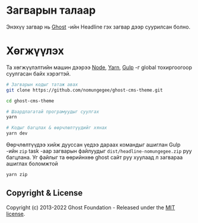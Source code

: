 # Загварын талаар

Энэхүү загвар нь [Ghost](https://github.com/TryGhost/Ghost) -ийн Headline гэх загвар дээр суурилсан болно.

# Хөгжүүлэх

Та хөгжүүлэлтийн машин дээрээ [Node](https://nodejs.org/), [Yarn](https://yarnpkg.com/), [Gulp](https://gulpjs.com) -г global тохиргоогоор суулгасан байх хэрэгтэй.

```bash
# Загварын кодыг татаж авах
git clone https://github.com/nomungegee/ghost-cms-theme.git

cd ghost-cms-theme

# Шаардлагатай програмуудыг суулгах
yarn

# Кодыг багцлах & өөрчлөлтүүдийг хянах
yarn dev
```

Өөрчлөлтүүдээ хийж дууссан үедээ дараах командыг ашиглан Gulp -ийн `zip` task -аар загварын файлуудыг `dist/headline-nomungegee.zip` руу багцлана. Уг файлыг та өөрийнхөө ghost сайт руу хуулаад л загвараа ашиглах боломжтой

```bash
yarn zip
```

## Copyright & License

Copyright (c) 2013-2022 Ghost Foundation - Released under the [MIT license](LICENSE).
